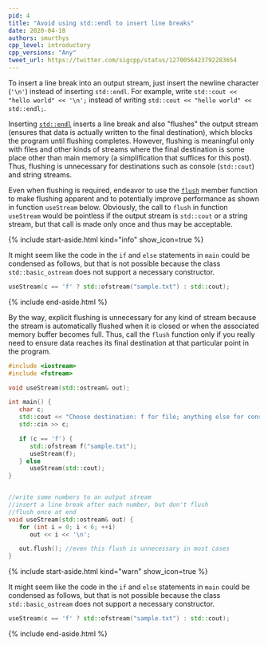 ```yaml
---
pid: 4
title: "Avoid using std::endl to insert line breaks"
date: 2020-04-18
authors: smurthys
cpp_level: introductory
cpp_versions: "Any"
tweet_url: https://twitter.com/sigcpp/status/1270056423792283654
---
```


To insert a line break into an output stream, just insert the newline character (`'\n'`)
instead of inserting `std::endl`. For example, write `std::cout << "hello world" << '\n';`
instead of writing `std::cout << "hello world" << std::endl;`.
<!--more-->

Inserting [`std::endl`](https://en.cppreference.com/w/cpp/io/manip/endl) inserts a line
break and also "flushes" the output stream
(ensures that data is actually written to the final destination\), which blocks the
program until flushing completes. However, flushing is meaningful only with files and
other kinds of streams where the final destination is some place other than main memory
(a simplification that suffices for this post). Thus, flushing is unnecessary for
destinations such as console (`std::cout`) and string streams.

Even when flushing is required, endeavor to use the [`flush`](https://en.cppreference.com/w/cpp/io/basic_ostream/flush)
member function to make flushing apparent and to potentially improve performance as shown
in function `useStream` below. Obviously, the call to `flush` in function `useStream`
would be pointless if the output stream is `std::cout` or a string stream, but that call
is made only once and thus may be acceptable.

{% include start-aside.html kind="info" show_icon=true %}

It might seem like the code in the `if` and `else` statements in `main` could be
condensed as follows, but that is not possible because the class `std::basic_ostream` does
not support a necessary constructor.

```cpp
useStream(c == 'f' ? std::ofstream("sample.txt") : std::cout);
```

{% include end-aside.html %}

By the way, explicit flushing is unnecessary for any kind of stream because the stream is
automatically flushed when it is closed or when the associated memory buffer becomes full.
Thus, call the `flush` function only if you really need to ensure data reaches its final
destination at that particular point in the program.

```cpp
#include <iostream>
#include <fstream>

void useStream(std::ostream& out);

int main() {
   char c;
   std::cout << "Choose destination: f for file; anything else for console: ";
   std::cin >> c;

   if (c == 'f') {
      std::ofstream f("sample.txt");
      useStream(f);
   } else
      useStream(std::cout);
}


//write some numbers to an output stream
//insert a line break after each number, but don't flush
//flush once at end
void useStream(std::ostream& out) {
   for (int i = 0; i < 6; ++i)
      out << i << '\n';

   out.flush(); //even this flush is unnecessary in most cases
}
```

{% include start-aside.html kind="warn" show_icon=true %}

It might seem like the code in the `if` and `else` statements in `main` could be
condensed as follows, but that is not possible because the class `std::basic_ostream` does
not support a necessary constructor.

```cpp
useStream(c == 'f' ? std::ofstream("sample.txt") : std::cout);
```

{% include end-aside.html %}
